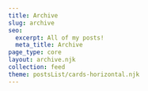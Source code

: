 ```yaml
---
title: Archive
slug: archive
seo:
  excerpt: All of my posts!
  meta_title: Archive
page_type: core
layout: archive.njk
collection: feed
theme: postsList/cards-horizontal.njk
---
```

